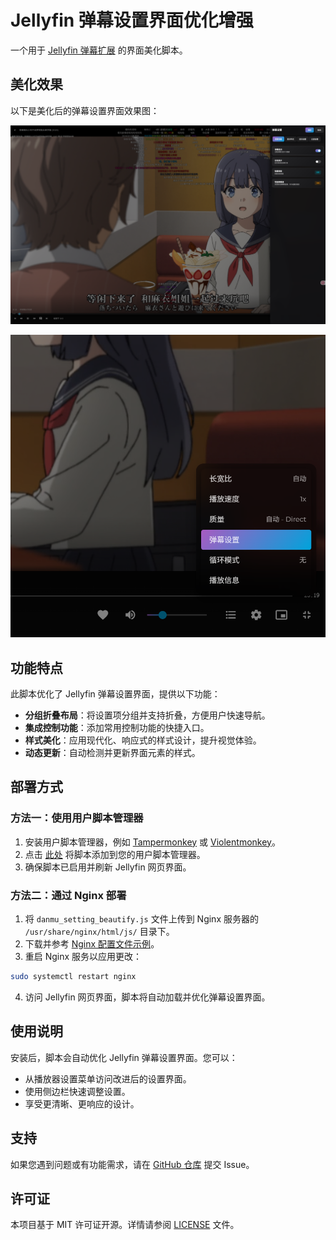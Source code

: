 # Jellyfin 弹幕设置界面优化增强

一个用于 [Jellyfin 弹幕扩展](https://github.com/Izumiko/jellyfin-danmaku/tree/jellyfin) 的界面美化脚本。

## 美化效果

以下是美化后的弹幕设置界面效果图：

![美化效果 1](https://github.com/guiyuanyuanbao/jellyfin-danmaku-beautify/raw/main/img/1.png)

![美化效果 2](https://github.com/guiyuanyuanbao/jellyfin-danmaku-beautify/raw/main/img/2.png)

## 功能特点

此脚本优化了 Jellyfin 弹幕设置界面，提供以下功能：

- **分组折叠布局**：将设置项分组并支持折叠，方便用户快速导航。
- **集成控制功能**：添加常用控制功能的快捷入口。
- **样式美化**：应用现代化、响应式的样式设计，提升视觉体验。
- **动态更新**：自动检测并更新界面元素的样式。

## 部署方式

### 方法一：使用用户脚本管理器

1. 安装用户脚本管理器，例如 [Tampermonkey](https://www.tampermonkey.net/) 或 [Violentmonkey](https://violentmonkey.github.io/)。 
2. 点击 [此处](https://github.com/guiyuanyuanbao/jellyfin-danmaku-beautify/raw/main/danmu_setting_beautify.js) 将脚本添加到您的用户脚本管理器。
3. 确保脚本已启用并刷新 Jellyfin 网页界面。

### 方法二：通过 Nginx 部署

1. 将 `danmu_setting_beautify.js` 文件上传到 Nginx 服务器的 `/usr/share/nginx/html/js/` 目录下。
2. 下载并参考 [Nginx 配置文件示例](https://github.com/guiyuanyuanbao/jellyfin-danmaku-beautify/blob/main/jellyfin.conf)。
3. 重启 Nginx 服务以应用更改：

```bash
sudo systemctl restart nginx
```

4. 访问 Jellyfin 网页界面，脚本将自动加载并优化弹幕设置界面。


## 使用说明

安装后，脚本会自动优化 Jellyfin 弹幕设置界面。您可以：

- 从播放器设置菜单访问改进后的设置界面。
- 使用侧边栏快速调整设置。
- 享受更清晰、更响应的设计。

## 支持

如果您遇到问题或有功能需求，请在 [GitHub 仓库](https://github.com/guiyuanyuanbao/jellyfin-danmaku-beautify/issues) 提交 Issue。

## 许可证

本项目基于 MIT 许可证开源。详情请参阅 [LICENSE](LICENSE) 文件。

